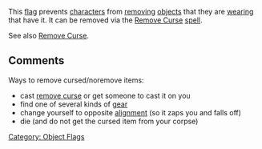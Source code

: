 This [flag](:Category:_Object_Flags.md "wikilink") prevents
[characters](:Category:_Characters.md "wikilink") from
[removing](Remove.md "wikilink")
[objects](:Category:_Objects.md "wikilink") that they are
[wearing](Wear.md "wikilink") that have it. It can be removed via the
[Remove Curse](Remove_Curse.md "wikilink")
[spell](:Category:_Spells.md "wikilink").

See also [Remove Curse](Remove_Curse.md "wikilink").

## Comments

Ways to remove cursed/noremove items:

-   cast [remove curse](Remove_Curse.md "wikilink") or get someone to
    cast it on you
-   find one of several kinds of
    [gear](:Category:Remove_Curse_Gear.md "wikilink")
-   change yourself to opposite [alignment](Alignment.md "wikilink") (so
    it zaps you and falls off)
-   die (and do not get the cursed item from your corpse)

[Category: Object Flags](Category:_Object_Flags "wikilink")
